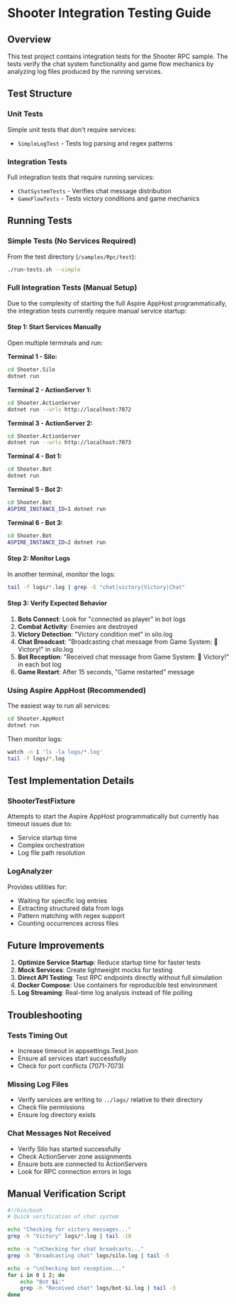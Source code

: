 # Shooter Integration Testing Guide

## Overview

This test project contains integration tests for the Shooter RPC sample. The tests verify the chat system functionality and game flow mechanics by analyzing log files produced by the running services.

## Test Structure

### Unit Tests
Simple unit tests that don't require services:
- `SimpleLogTest` - Tests log parsing and regex patterns

### Integration Tests
Full integration tests that require running services:
- `ChatSystemTests` - Verifies chat message distribution
- `GameFlowTests` - Tests victory conditions and game mechanics

## Running Tests

### Simple Tests (No Services Required)
From the test directory (`/samples/Rpc/test`):
```bash
./run-tests.sh --simple
```

### Full Integration Tests (Manual Setup)

Due to the complexity of starting the full Aspire AppHost programmatically, the integration tests currently require manual service startup:

#### Step 1: Start Services Manually

Open multiple terminals and run:

**Terminal 1 - Silo:**
```bash
cd Shooter.Silo
dotnet run
```

**Terminal 2 - ActionServer 1:**
```bash
cd Shooter.ActionServer
dotnet run --urls http://localhost:7072
```

**Terminal 3 - ActionServer 2:**
```bash
cd Shooter.ActionServer
dotnet run --urls http://localhost:7073
```

**Terminal 4 - Bot 1:**
```bash
cd Shooter.Bot
dotnet run
```

**Terminal 5 - Bot 2:**
```bash
cd Shooter.Bot
ASPIRE_INSTANCE_ID=1 dotnet run
```

**Terminal 6 - Bot 3:**
```bash
cd Shooter.Bot
ASPIRE_INSTANCE_ID=2 dotnet run
```

#### Step 2: Monitor Logs

In another terminal, monitor the logs:
```bash
tail -f logs/*.log | grep -E "chat|victory|Victory|Chat"
```

#### Step 3: Verify Expected Behavior

1. **Bots Connect**: Look for "connected as player" in bot logs
2. **Combat Activity**: Enemies are destroyed
3. **Victory Detection**: "Victory condition met" in silo.log
4. **Chat Broadcast**: "Broadcasting chat message from Game System: 🎉 Victory!" in silo.log
5. **Bot Reception**: "Received chat message from Game System: 🎉 Victory!" in each bot log
6. **Game Restart**: After 15 seconds, "Game restarted" message

### Using Aspire AppHost (Recommended)

The easiest way to run all services:

```bash
cd Shooter.AppHost
dotnet run
```

Then monitor logs:
```bash
watch -n 1 'ls -la logs/*.log'
tail -f logs/*.log
```

## Test Implementation Details

### ShooterTestFixture
Attempts to start the Aspire AppHost programmatically but currently has timeout issues due to:
- Service startup time
- Complex orchestration
- Log file path resolution

### LogAnalyzer
Provides utilities for:
- Waiting for specific log entries
- Extracting structured data from logs
- Pattern matching with regex support
- Counting occurrences across files

## Future Improvements

1. **Optimize Service Startup**: Reduce startup time for faster tests
2. **Mock Services**: Create lightweight mocks for testing
3. **Direct API Testing**: Test RPC endpoints directly without full simulation
4. **Docker Compose**: Use containers for reproducible test environment
5. **Log Streaming**: Real-time log analysis instead of file polling

## Troubleshooting

### Tests Timing Out
- Increase timeout in appsettings.Test.json
- Ensure all services start successfully
- Check for port conflicts (7071-7073)

### Missing Log Files
- Verify services are writing to `../logs/` relative to their directory
- Check file permissions
- Ensure log directory exists

### Chat Messages Not Received
- Verify Silo has started successfully
- Check ActionServer zone assignments
- Ensure bots are connected to ActionServers
- Look for RPC connection errors in logs

## Manual Verification Script

```bash
#!/bin/bash
# Quick verification of chat system

echo "Checking for victory messages..."
grep -h "Victory" logs/*.log | tail -10

echo -e "\nChecking for chat broadcasts..."
grep -h "Broadcasting chat" logs/silo.log | tail -5

echo -e "\nChecking bot reception..."
for i in 0 1 2; do
    echo "Bot $i:"
    grep -h "Received chat" logs/bot-$i.log | tail -3
done
```